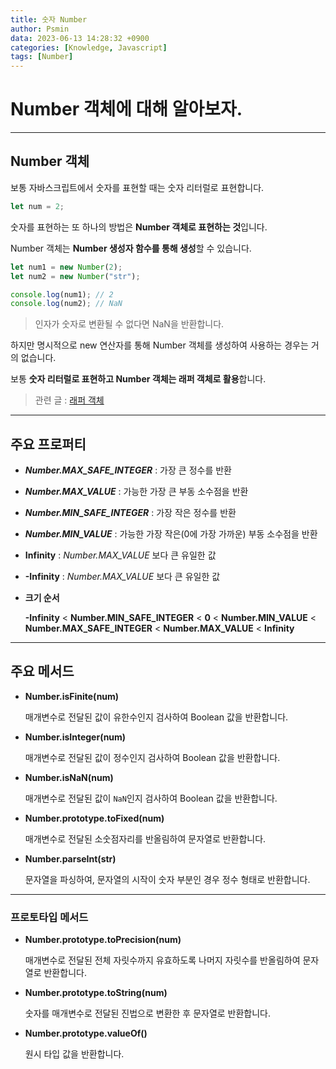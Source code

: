 ```yaml
---
title: 숫자 Number
author: Psmin
data: 2023-06-13 14:28:32 +0900
categories: [Knowledge, Javascript]
tags: [Number]
---
```


# Number 객체에 대해 알아보자.

---

## Number 객체

보통 자바스크립트에서 숫자를 표현할 때는 숫자 리터럴로 표현합니다.

```js
let num = 2;
```

숫자를 표현하는 또 하나의 방법은 **Number 객체로 표현하는 것**입니다.

Number 객체는 **Number 생성자 함수를 통해 생성**할 수 있습니다.

```js
let num1 = new Number(2);
let num2 = new Number("str");

console.log(num1); // 2
console.log(num2); // NaN
```

> 인자가 숫자로 변환될 수 없다면 NaN을 반환합니다.

하지만 명시적으로 new 연산자를 통해 Number 객체를 생성하여 사용하는 경우는 거의 없습니다.

보통 **숫자 리터럴로 표현하고 Number 객체는 래퍼 객체로 활용**합니다.

> 관련 글 : [래퍼 객체](https://psmin1994.github.io/posts/Wrapper/)

---

## 주요 프로퍼티

- **_Number.MAX_SAFE_INTEGER_** : 가장 큰 정수를 반환

- **_Number.MAX_VALUE_** : 가능한 가장 큰 부동 소수점을 반환

- **_Number.MIN_SAFE_INTEGER_** : 가장 작은 정수를 반환

- **_Number.MIN_VALUE_** : 가능한 가장 작은(0에 가장 가까운) 부동 소수점을 반환

- **Infinity** : _Number.MAX_VALUE_ 보다 큰 유일한 값

- **-Infinity** : _Number.MAX_VALUE_ 보다 큰 유일한 값

- **크기 순서**

  **-Infinity** < **Number.MIN_SAFE_INTEGER** < **0** < **Number.MIN_VALUE** < **Number.MAX_SAFE_INTEGER** < **Number.MAX_VALUE** < **Infinity**

---

## 주요 메서드

- **Number.isFinite(num)**

  매개변수로 전달된 값이 유한수인지 검사하여 Boolean 값을 반환합니다.

- **Number.isInteger(num)**

  매개변수로 전달된 값이 정수인지 검사하여 Boolean 값을 반환합니다.

- **Number.isNaN(num)**

  매개변수로 전달된 값이 `NaN`인지 검사하여 Boolean 값을 반환합니다.

- **Number.prototype.toFixed(num)**

  매개변수로 전달된 소숫점자리를 반올림하여 문자열로 반환합니다.

- **Number.parseInt(str)**

  문자열을 파싱하여, 문자열의 시작이 숫자 부분인 경우 정수 형태로 반환합니다.

---

### 프로토타입 메서드

- **Number.prototype.toPrecision(num)**

  매개변수로 전달된 전체 자릿수까지 유효하도록 나머지 자릿수를 반올림하여 문자열로 반환합니다.

- **Number.prototype.toString(num)**

  숫자를 매개변수로 전달된 진법으로 변환한 후 문자열로 반환합니다.

- **Number.prototype.valueOf()**

  원시 타입 값을 반환합니다.
